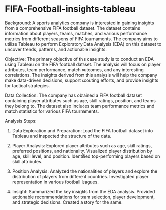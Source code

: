 # FIFA-Football-insights-tableau

Background:
A sports analytics company is interested in gaining insights from a comprehensive FIFA football dataset. The dataset contains information about players, teams, matches, and various performance metrics from different seasons of FIFA tournaments. The company aims to utilize Tableau to perform Exploratory Data Analysis (EDA) on this dataset to uncover trends, patterns, and actionable insights.

Objective:
The primary objective of this case study is to conduct an EDA using Tableau on the FIFA football dataset. The analysis will focus on player attributes, team performance, match outcomes, and any interesting correlations. The insights derived from this analysis will help the company make data-driven decisions, support scouting efforts, and provide insights for tactical strategies.

Data Collection:
The company has obtained a FIFA football dataset containing player attributes such as age, skill ratings, position, and teams they belong to. The dataset also includes team performance metrics and match statistics for various FIFA tournaments.


Analysis Steps:
1. Data Exploration and Preparation:
Load the FIFA football dataset into Tableau and inspected the structure of the data.

2. Player Analysis:
Explored player attributes such as age, skill ratings, preferred positions, and nationality.
Visualized player distribution by age, skill level, and position.
Identified top-performing players based on skill attributes.

3. Position Analysis:
Analyzed the nationalities of players and explore the distribution of players from different countries.
Investigated player representation in various football leagues.

4. Insight:
Summarized the key insights from the EDA analysis.
Provided actionable recommendations for team selection, player development, and strategic decisions. Created a story for the same.
